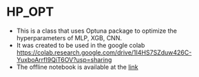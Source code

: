 # HP_OPT
- This is a class that uses Optuna package to optimize the hyperparameters of MLP, XGB, CNN.
- It was created to be used in the google colab https://colab.research.google.com/drive/1I4HS7SZduw426C-YuxboArrfI9QiT6OV?usp=sharing
- The offline notebook is available at the [link](https://github.com/shahidzk1/HP_OPT/blob/main/HiggsBosonChallenge.ipynb)
